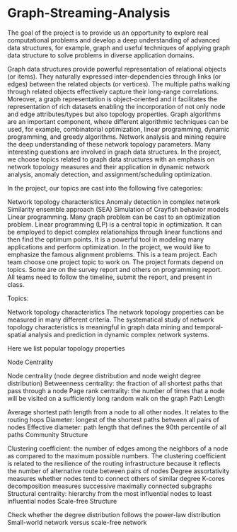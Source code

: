 # Graph-Streaming-Analysis

The goal of the project is to provide us an opportunity to explore real computational problems and develop a deep understanding of advanced data structures, for example, graph and useful techniques of applying graph data structure to solve problems in diverse application domains.

Graph data structures provide powerful representation of relational objects (or items). They naturally expressed inter-dependencies through links (or edges) between the related objects (or vertices). The multiple paths walking through related objects effectively capture their long-range correlations. Moreover, a graph representation is object-oriented and it facilitates the representation of rich datasets enabling the incorporation of not only node and edge attributes/types but also topology properties. Graph algorithms are an important component, where different algorithmic techniques can be used, for example, combinatorial optimization, linear programming, dynamic programming, and greedy algorithms. Network analysis and mining require the deep understanding of these network topology parameters. Many interesting questions are involved in graph data structures. In the project, we choose topics related to graph data structures with an emphasis on network topology measures and their application in dynamic network analysis, anomaly detection, and assignment/scheduling optimization.

In the project, our topics are cast into the following five categories:

Network topology characteristics
Anomaly detection in complex network
Similarity ensemble approach (SEA)
Simulation of Crayfish behavior models
Linear programming. Many graph problem can be cast to an optimization problem. Linear programming (LP) is a central topic in optimization. It can be employed to depict complex relationships through linear functions and then find the optimum points. It is a powerful tool in modeling many applications and perform optimization. In the project, we would like to emphasize the famous alignment problems.
This is a team project. Each team choose one project topic to work on. The project formats depend on topics. Some are on the survey report and others on programming report. All teams need to follow the timeline, submit the report, and present in class.

Topics:

Network topology characteristics
The network topology properties can be measured in many different criteria. The systematical study of network topology characteristics is meaningful in graph data mining and temporal‐spatial analysis and prediction in dynamic complex network systems.

Here we list popular topology properties

Node Centrality

Node centrality (node degree distribution and node weight degree distribution)
Betweenness centrality: the fraction of all shortest paths that pass through a node
Page rank centrality: the number of times that a node will be visited on a sufficiently long random walk on the graph
Path Length

Average shortest path length from a node to all other nodes. It relates to the routing hops
Diameter: longest of the shortest paths between all pairs of nodes
Effective diameter: path length that defines the 90th percentile of all paths
Community Structure

Clustering coefficient: the number of edges among the neighbors of a node as compared to the maximum possible numbers. The clustering coefficient is related to the resilience of the routing infrastructure because it reflects the number of alternative route between pairs of nodes
Degree assortativity measures whether nodes tend to connect others of similar degree
K-cores decomposition measures successive maximally connected subgraphs
Structural centrality: hierarchy from the most influential nodes to least influential nodes
Scale-free Structure

Check whether the degree distribution follows the power-law distribution
Small-world network versus scale-free network
